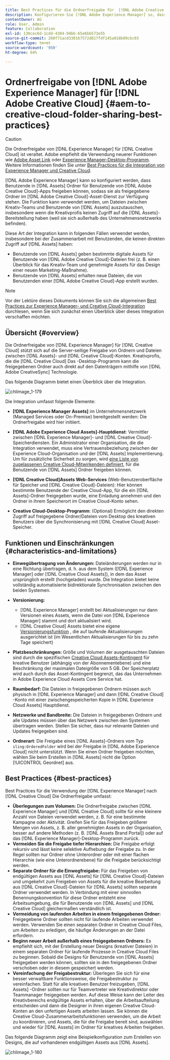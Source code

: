 ```yaml
---
title: Best Practices für die Ordnerfreigabe für  [!DNL Adobe Creative Cloud]
description: Konfigurieren Sie [!DNL Adobe Experience Manager] so, dass Benutzende in [!DNL Experience Manager Assets] Ordner mit Benutzenden von Adobe Creative Cloud austauschen können.
contentOwner: AG
role: User, Admin
feature: Collaboration
exl-id: 130cec6d-1cdd-4304-94bb-65e6bb573e55
source-git-commit: 260f71acd330167572d817fdf145a018b09cbc65
workflow-type: tm+mt
source-wordcount: '950'
ht-degree: 64%

---
```


# Ordnerfreigabe von [!DNL Adobe Experience Manager] für [!DNL Adobe Creative Cloud] {#aem-to-creative-cloud-folder-sharing-best-practices}

>[!CAUTION]
>
>Die Ordnerfreigabe von [!DNL Experience Manager] für [!DNL Creative Cloud] ist veraltet. Adobe empfiehlt die Verwendung neuerer Funktionen wie [Adobe Asset Link](https://helpx.adobe.com/de/enterprise/using/adobe-asset-link.html) oder [Experience Manager-Desktop-Programm](https://experienceleague.adobe.com/docs/experience-manager-desktop-app/using/using.html?lang=de). Weitere Informationen finden Sie unter [Best Practices für die Integration von Experience Manager und Creative Cloud](/help/assets/aem-cc-integration-best-practices.md).

[!DNL Adobe Experience Manager] kann so konfiguriert werden, dass Benutzende in [!DNL Assets] Ordner für Benutzende von [!DNL Adobe Creative Cloud]-Apps freigeben können, sodass sie als freigegebene Ordner im [!DNL Adobe Creative Cloud]-Asset-Dienst zur Verfügung stehen. Die Funktion kann verwendet werden, um Dateien zwischen Kreativ-Teams und Benutzende von [!DNL Assets] auszutauschen, insbesondere wenn die Kreativprofis keinen Zugriff auf die [!DNL Assets]-Bereitstellung haben (weil sie sich außerhalb des Unternehmensnetzwerks befinden).

Diese Art der Integration kann in folgenden Fällen verwendet werden, insbesondere bei der Zusammenarbeit mit Benutzenden, die keinen direkten Zugriff auf [!DNL Assets] haben:

* Benutzende von [!DNL Assets] geben bestimmte digitale Assets für Benutzende von [!DNL Adobe Creative Cloud]-Dateien frei (z. B. einen Überblick für das Kreativ-Team und genehmigte Assets für das Design einer neuen Marketing-Maßnahme).
* Benutzende von [!DNL Assets] erhalten neue Dateien, die von Benutzenden einer [!DNL Adobe Creative Cloud]-App erstellt wurden.

>[!NOTE]
>
>Vor der Lektüre dieses Dokuments können Sie sich die allgemeinen [Best Practices zur Experience Manager- und Creative Cloud-Integration](/help/assets/aem-cc-integration-best-practices.md) durchlesen, wenn Sie sich zunächst einen Überblick über dieses Integration verschaffen möchten.

## Übersicht {#overview}

Die Ordnerfreigabe von [!DNL Experience Manager] für [!DNL Creative Cloud] stützt sich auf die Server-seitige Freigabe von Ordnern und Dateien zwischen [!DNL Assets]- und [!DNL Creative Cloud]-Konten. Kreativprofis, die die [!DNL Creative Cloud] Das -Desktop-Programm kann die freigegebenen Ordner auch direkt auf den Datenträgern mithilfe von [!DNL Adobe CreativeSync] Technologie.

Das folgende Diagramm bietet einen Überblick über die Integration.

![chlimage_1-179](assets/chlimage_1-406.png)

Die Integration umfasst folgende Elemente:

* **[!DNL Experience Manager Assets]** im Unternehmensnetzwerk (Managed Services oder On-Premise) bereitgestellt werden: Die Ordnerfreigabe wird hier initiiert.
* **[!DNL Adobe Experience Cloud Assets]-Hauptdienst**: Vermittler zwischen [!DNL Experience Manager]- und [!DNL Creative Cloud]-Speicherdiensten. Ein Administrator einer Organisation, die die Integration verwendet, muss eine Vertrauensbeziehung zwischen der Experience Cloud-Organisation und der [!DNL Assets] Implementierung. Um für zusätzliche Sicherheit zu sorgen, wird [eine Liste von zugelassenen Creative Cloud-Mitwirkenden definiert](https://experienceleague.adobe.com/docs/core-services/interface/services/assets/t-admin-add-cc-user.html), für die Benutzende von [!DNL Assets] Ordner freigeben können.

* **[!DNL Creative Cloud]Assets Web-Services** (Web-Benutzeroberfläche für Speicher und [!DNL Creative Cloud]-Dateien): Hier können bestimmte Benutzende der Creative Cloud-App, für die ein [!DNL Assets]-Ordner freigegeben wurde, eine Einladung annehmen und den Ordner in ihrem Speicherort im Creative Cloud-Konto sehen.
* **Creative Cloud-Desktop-Programm**: (Optional) Ermöglicht den direkten Zugriff auf freigegebene Ordner/Dateien vom Desktop des kreativen Benutzers über die Synchronisierung mit [!DNL Creative Cloud] Asset-Speicher.

## Funktionen und Einschränkungen {#characteristics-and-limitations}

* **Einwegübertragung von Änderungen:** Dateiänderungen werden nur in eine Richtung übertragen, d. h. aus dem System ([!DNL Experience Manager] oder [!DNL Creative Cloud Assets]), in dem das Asset ursprünglich erstellt (hochgeladen) wurde. Die Integration bietet keine vollständig automatisierte bidirektionale Synchronisation zwischen den beiden Systemen.
* **Versionierung:**

   * [!DNL Experience Manager] erstellt bei Aktualisierungen nur dann Versionen eines Assets, wenn die Datei von [!DNL Experience Manager] stammt und dort aktualisiert wird.
   * [!DNL Creative Cloud] Assets bietet eine eigene [Versionierungsfunktion](https://helpx.adobe.com/de/creative-cloud/help/versioning-faq.html) , die auf laufende Aktualisierungen ausgerichtet ist (im Wesentlichen Aktualisierungen für bis zu zehn Tage speichert)

* **Platzbeschränkungen:** Größe und Volumen der ausgetauschten Dateien sind durch die spezifischen [Creative Cloud Assets-Kontingent](https://helpx.adobe.com/de/creative-cloud/kb/file-storage-quota.html) für kreative Benutzer (abhängig von der Abonnementebene) und eine Beschränkung der maximalen Dateigröße von 5 GB. Der Speicherplatz wird auch durch das Asset-Kontingent begrenzt, das das Unternehmen in Adobe Experience Cloud Assets Core Service hat.

* **Raumbedarf:** Die Dateien in freigegebenen Ordnern müssen auch physisch in [!DNL Experience Manager] und dann [!DNL Creative Cloud] -Konto mit einer zwischengespeicherten Kopie in [!DNL Experience Cloud Assets] Hauptdienst.
* **Netzwerke und Bandbreite:** Die Dateien in freigegebenen Ordnern und alle Updates müssen über das Netzwerk zwischen den Systemen übertragen werden. Stellen Sie sicher, dass nur relevante Dateien und Updates freigegeben sind.
* **Ordnerart**: Die Freigabe eines [!DNL Assets]-Ordners vom Typ `sling:OrderedFolder` wird bei der Freigabe in [!DNL Adobe Experience Cloud] nicht unterstützt. Wenn Sie einen Ordner freigeben möchten, wählen Sie beim Erstellen in [!DNL Assets] nicht die Option [!UICONTROL Geordnet] aus.

## Best Practices {#best-practices}

Best Practices für die Verwendung der [!DNL Experience Manager] nach [!DNL Creative Cloud] Die Ordnerfreigabe umfasst:

* **Überlegungen zum Volumen:** Die Ordnerfreigabe zwischen [!DNL Experience Manager] und [!DNL Creative Cloud] sollte für eine kleinere Anzahl von Dateien verwendet werden, z. B. für eine bestimmte Kampagne oder Aktivität. Greifen Sie für das Freigeben größerer Mengen von Assets, z. B. aller genehmigten Assets in der Organisation, besser auf andere Methoden (z. B. [!DNL Assets Brand Portal]) oder auf das [!DNL Experience Manager]-Desktop-Programm zurück.
* **Vermeiden Sie die Freigabe tiefer Hierarchien:** Die Freigabe erfolgt rekursiv und lässt keine selektive Aufhebung der Freigabe zu. In der Regel sollten nur Ordner ohne Unterordner oder mit einer flachen Hierarchie (wie eine Unterordnerebene) für die Freigabe berücksichtigt werden.
* **Separate Ordner für die Einwegfreigabe:** Für das Freigeben von endgültigen Assets aus [!DNL Assets] für [!DNL Creative Cloud]-Dateien und umgekehrt zum Freigeben von Assets für die kreative Bearbeitung aus [!DNL Creative Cloud]-Dateien für [!DNL Assets] sollten separate Ordner verwendet werden. In Verbindung mit einer sinnvollen Benennungskonvention für diese Ordner entsteht eine Arbeitsumgebung, die für Benutzende von [!DNL Assets] und [!DNL Creative Cloud] gleichermaßen verständlich ist.
* **Vermeidung von laufenden Arbeiten in einem freigegebenen Ordner:** Freigegebene Ordner sollten nicht für laufende Arbeiten verwendet werden. Verwenden Sie einen separaten Ordner in Creative Cloud Files, um Arbeiten zu erledigen, die häufige Änderungen an der Datei erfordern.
* **Beginn neuer Arbeit außerhalb eines freigegebenen Ordners:** Es empfiehlt sich, mit der Erstellung neuer Designs (kreativer Dateien) in einem separaten Ordner für laufende Prozesse in Creative Cloud Files zu beginnen. Sobald die Designs für Benutzende von [!DNL Assets] freigegeben werden können, sollten sie in den freigegebenen Ordner verschoben oder in diesem gespeichert werden.
* **Vereinfachung der Freigabestruktur:** Überlegen Sie sich für eine besser verwaltbare Funktionsweise, die Freigabestruktur zu vereinfachen. Statt für alle kreativen Benutzer freizugeben, [!DNL Assets] -Ordner sollten nur für Teamvertreter wie Kreativdirektor oder Teammanager freigegeben werden. Auf diese Weise kann der Leiter des Kreativbereichs endgültige Assets erhalten, über die Arbeitsaufteilung entscheiden und dann die Designer in ihren eigenen Creative Cloud-Konten an den unfertigen Assets arbeiten lassen. Sie können die Creative Cloud-Zusammenarbeitsfunktionen verwenden, um die Arbeit zu koordinieren, und Assets, die für die Freigabe bereit sind, auswählen und wieder für [!DNL Assets] im Ordner für kreatives Arbeiten freigeben.

Das folgende Diagramm zeigt eine Beispielkonfiguration zum Erstellen von Designs, die auf vorhandenen endgültigen Assets aus [!DNL Assets].

![chlimage_1-180](assets/chlimage_1-407.png)
